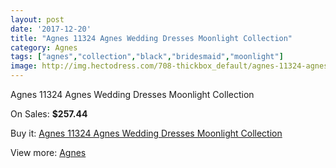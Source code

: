 ```yaml
---
layout: post
date: '2017-12-20'
title: "Agnes 11324 Agnes Wedding Dresses Moonlight Collection"
category: Agnes
tags: ["agnes","collection","black","bridesmaid","moonlight"]
image: http://img.hectodress.com/708-thickbox_default/agnes-11324-agnes-wedding-dresses-moonlight-collection.jpg
---
```

Agnes 11324 Agnes Wedding Dresses Moonlight Collection

On Sales: **$257.44**
<a href="https://www.hectodress.com/agnes/478-agnes-11324-agnes-wedding-dresses-moonlight-collection.html"><amp-img layout="responsive" width="600" height="600" src="//img.hectodress.com/708-thickbox_default/agnes-11324-agnes-wedding-dresses-moonlight-collection.jpg" alt="Agnes 11324 Agnes Wedding Dresses Moonlight Collection 0" /></a>
<a href="https://www.hectodress.com/agnes/478-agnes-11324-agnes-wedding-dresses-moonlight-collection.html"><amp-img layout="responsive" width="600" height="600" src="//img.hectodress.com/709-thickbox_default/agnes-11324-agnes-wedding-dresses-moonlight-collection.jpg" alt="Agnes 11324 Agnes Wedding Dresses Moonlight Collection 1" /></a>

Buy it: [Agnes 11324 Agnes Wedding Dresses Moonlight Collection](https://www.hectodress.com/agnes/478-agnes-11324-agnes-wedding-dresses-moonlight-collection.html "Agnes 11324 Agnes Wedding Dresses Moonlight Collection")

View more: [Agnes](https://www.hectodress.com/6-agnes "Agnes")